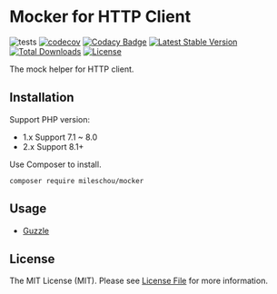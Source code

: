 # Mocker for HTTP Client 

![tests](https://github.com/MilesChou/mocker/workflows/tests/badge.svg)
[![codecov](https://codecov.io/gh/MilesChou/mocker/branch/master/graph/badge.svg)](https://codecov.io/gh/MilesChou/mocker)
[![Codacy Badge](https://api.codacy.com/project/badge/Grade/47fcc79753df4b1185ae85f4014c4699)](https://www.codacy.com/manual/MilesChou/mocker)
[![Latest Stable Version](https://poser.pugx.org/MilesChou/mocker/v/stable)](https://packagist.org/packages/MilesChou/mocker)
[![Total Downloads](https://poser.pugx.org/MilesChou/mocker/d/total.svg)](https://packagist.org/packages/MilesChou/mocker)
[![License](https://poser.pugx.org/MilesChou/mocker/license)](https://packagist.org/packages/MilesChou/mocker)

The mock helper for HTTP client.

## Installation

Support PHP version:

- 1.x Support 7.1 ~ 8.0
- 2.x Support 8.1+

Use Composer to install.

```
composer require mileschou/mocker
```

## Usage

* [Guzzle](docs/guzzle.md)

## License

The MIT License (MIT). Please see [License File](LICENSE) for more information.
